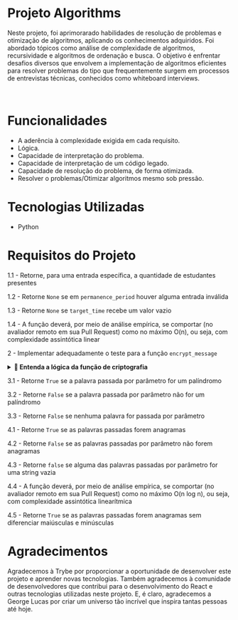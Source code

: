 # Projeto Algorithms

Neste projeto, foi aprimorarado habilidades de resolução de problemas e otimização de algoritmos, aplicando os conhecimentos adquiridos. Foi abordado tópicos como análise de complexidade de algoritmos, recursividade e algoritmos de ordenação e busca. O objetivo é enfrentar desafios diversos que envolvem a implementação de algoritmos eficientes para resolver problemas do tipo que frequentemente surgem em processos de entrevistas técnicas, conhecidos como whiteboard interviews.

<br/>

# Funcionalidades

* A aderência à complexidade exigida em cada requisito.
* Lógica.
* Capacidade de interpretação do problema.
* Capacidade de interpretação de um código legado.
* Capacidade de resolução do problema, de forma otimizada.
* Resolver o problemas/Otimizar algoritmos mesmo sob pressão.

# Tecnologias Utilizadas

*  Python

# Requisitos do Projeto

1.1 - Retorne, para uma entrada específica, a quantidade de estudantes presentes

1.2 - Retorne `None` se em `permanence_period` houver alguma entrada inválida

1.3 - Retorne `None` se `target_time` recebe um valor vazio

1.4 - A função deverá, por meio de análise empírica, se comportar (no avaliador remoto em sua Pull Request) como no máximo O(n), ou seja, com complexidade assintótica linear

2 - Implementar adequadamente o teste para a função `encrypt_message`
<details>
  <summary>
    <b>🧠 Entenda a lógica da função de criptografia</b>
  </summary>

* Recebe uma string `message` e um inteiro `key` como parâmetros
* Se `key` e `message` não possuírem os tipos corretos, uma exceção deve ser lançada
* Se `key` não for um índice positivo válido de `message`, retorna a string `message` invertida
* Se `key` for ímpar:
  * divide `message` no índice `key`, inverte os caracteres de cada parte, e retorna a união das partes novamente com `"_"` entre elas
* Se `key` for par:
  * divide `message` no índice `key`, inverte a posição das partes, inverte os caracteres de cada parte, e retorna a união das partes novamente com `"_"` entre elas



</details>

3.1 - Retorne `True` se a palavra passada por parâmetro for um palíndromo

3.2 - Retorne `False` se a palavra passada por parâmetro não for um palíndromo

3.3 - Retorne `False` se nenhuma palavra for passada por parâmetro

4.1 - Retorne `True` se as palavras passadas forem anagramas

4.2 - Retorne `False` se as palavras passadas por parâmetro não forem anagramas

4.3 - Retorne `false` se alguma das palavras passadas por parâmetro for uma string vazia

4.4 - A função deverá, por meio de análise empírica, se comportar (no avaliador remoto em sua Pull Request) como no máximo O(n log n), ou seja, com complexidade assintótica linearítmica

4.5 - Retorne `True` se as palavras passadas forem anagramas sem diferenciar maiúsculas e minúsculas

# Agradecimentos

Agradecemos à Trybe por proporcionar a oportunidade de desenvolver este projeto e aprender novas tecnologias. Também agradecemos à comunidade de desenvolvedores que contribui para o desenvolvimento do React e outras tecnologias utilizadas neste projeto. E, é claro, agradecemos a George Lucas por criar um universo tão incrível que inspira tantas pessoas até hoje.
